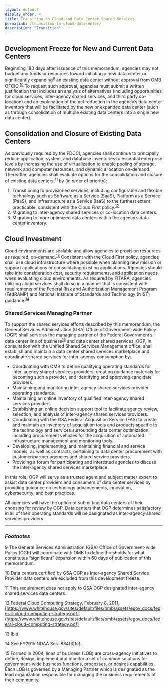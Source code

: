 ```yaml
---
layout: default
display_order: 4
title: Transition to Cloud and Data Center Shared Services
permalink: /transition-to-cloud-datacenter/
description: "Transition"
--- 
```

## Development Freeze for New and Current Data Centers

Beginning 180 days after issuance of this memorandum, agencies may not budget any funds or resources toward initiating a new data center or significantly expanding<sup>[9](#myfootnote1)</sup> an existing data center without approval from OMB OFCIO.<sup>[10](#10)</sup>  To request such approval, agencies must submit a written justification that includes an analysis of alternatives (including opportunities for cloud services, inter-agency shared services, and third party co-location) and an explanation of the net reduction in the agency’s data center inventory that will be facilitated by the new or expanded data center (such as through consolidation of multiple existing data centers into a single new data center).

## Consolidation and Closure of Existing Data Centers

As previously required by the FDCCI, agencies shall continue to principally reduce application, system, and database inventories to essential enterprise levels by increasing the use of virtualization to enable pooling of storage, network and computer resources, and dynamic allocation on-demand.  Thereafter, agencies shall evaluate options for the consolidation and closure of existing data centers,<sup>[11](11)</sup> by (in order of priority):

1.	Transitioning to provisioned services, including configurable and flexible technology such as Software as a Service (SaaS), Platform as a Service (PaaS), and Infrastructure as a Service (IaaS) to the furthest extent practicable, consistent with the Cloud First policy.<sup>[12](12)<sup>
2.	Migrating to inter-agency shared services or co-location data centers.
3.	Migrating to more optimized data centers within the agency’s data center inventory.

## Cloud Investment

Cloud environments are scalable and allow agencies to provision resources as required, on-demand.<sup>[13](13)</sup> Consistent with the Cloud First policy, agencies shall use cloud infrastructure where possible when planning new mission or support applications or consolidating existing applications. Agencies should take into consideration cost, security requirements, and application needs when evaluating cloud environments. As required by FITARA, agencies utilizing cloud services shall do so in a manner that is consistent with requirements of the Federal Risk and Authorization Management Program (FedRAMP) and National Institute of Standards and Technology (NIST) guidance.<sup>[14](14)</sup>


### Shared Services Managing Partner

To support the shared services efforts described by this memorandum, the General Services Administration (GSA) Office of Government-wide Policy (OGP) shall serve as the managing partner of the Federal Government’s data center line of business<sup>[15](15)</sup> and data center shared services. OGP, in consultation with the Unified Shared Services Management office, shall establish and maintain a data center shared services marketplace and coordinate shared services for inter-agency consumption by:

* Coordinating with OMB to define qualifying operating standards for inter-agency shared services providers, creating guidance materials for becoming such a provider, and identifying and approving candidate providers.
* Maintaining and monitoring inter-agency shared services provider operating standards.
* Maintaining an online inventory of qualified inter-agency shared services providers.
* Establishing an online decision support tool to facilitate agency review, selection, and analysis of inter-agency shared services providers.
* Coordinating with the GSA Federal Acquisition Service (FAS) to create and maintain an inventory of acquisition tools and products specific to the technology and services surrounding data center optimization, including procurement vehicles for the acquisition of automated infrastructure management and monitoring tools.
* Developing, implementing, and maintaining financial and service models, as well as contracts, pertaining to data center procurement with customer/partner agencies and shared service providers. 
* Providing a forum for participating and interested agencies to discuss the inter-agency shared services marketplace.

In this role, OGP will serve as a trusted agent and subject matter expert to assist data center providers and consumers of data center services by providing guidance on technology advancements, innovation, cybersecurity, and best practices.

All agencies will have the option of submitting data centers of their choosing for review by OGP. Data centers that OGP determines satisfactory in all of their operating standards will be designated as inter-agency shared services providers. 


***

### *Footnotes*
<a name="myfootnote1">9</a> The General Services Administration (GSA) Office of Government-wide Policy (OGP) will coordinate with OMB to define thresholds for what constitutes “significant” expansion within 60 days of publication of this memorandum.

<a name="10">10</a> Data centers certified by GSA OGP as Inter-agency Shared Service Provider data centers are excluded from this development freeze.
 
<a name="11">11</a> This requirement does not apply to GSA OGP designated inter-agency shared services data centers.

<a name="12">12</a> Federal Cloud Computing Strategy, February 8, 2011, [https://www.whitehouse.gov/sites/default/files/omb/assets/egov_docs/federal-cloud-computing-strategy.pdf.](https://www.whitehouse.gov/sites/default/files/omb/assets/egov_docs/federal-cloud-computing-strategy.pdf)

<a name="13">13</a> Ibid.

<a name="14">14</a> See FY2015 NDAA Sec. 834(3)(c).

<a name="15">15</a> Formed in 2004, lines of business (LOB) are cross-agency initiatives to define, design, implement and monitor a set of common solutions for government-wide business functions, processes, or desires capabilities. Each LOB is governed by a Managing Partner which is designated as the lead organization responsible for managing the business requirements of their community.